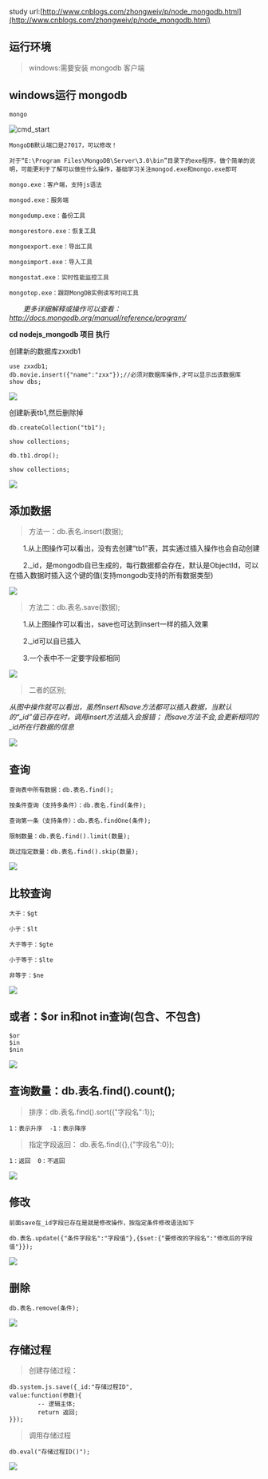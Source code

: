 study url:[http://www.cnblogs.com/zhongweiv/p/node_mongodb.html](http://www.cnblogs.com/zhongweiv/p/node_mongodb.html)




## 运行环境 

>windows:需要安装 mongodb 客户端


## windows运行 mongodb

	mongo

![cmd_start](https://github.com/zxx1988328/nodejs-mongodb/blob/master/img/cmd_start.png)

	MongoDB默认端口是27017，可以修改！ 

	对于“E:\Program Files\MongoDB\Server\3.0\bin”目录下的exe程序，做个简单的说明，可能更利于了解可以做些什么操作，基础学习关注mongod.exe和mongo.exe即可
	
	mongo.exe：客户端，支持js语法
	
	mongod.exe：服务端
	
	mongodump.exe：备份工具
	
	mongorestore.exe：恢复工具
	
	mongoexport.exe：导出工具
	
	mongoimport.exe：导入工具
	
	mongostat.exe：实时性能监控工具
	
	mongotop.exe：跟踪MongDB实例读写时间工具


　　*更多详细解释或操作可以查看：http://docs.mongodb.org/manual/reference/program/*

**cd nodejs_mongodb 项目 执行**

创建新的数据库zxxdb1

	use zxxdb1;
	db.movie.insert({"name":"zxx"});//必须对数据库操作,才可以显示出该数据库
	show dbs;

![](https://github.com/zxx1988328/nodejs-mongodb/blob/master/img/new_db.png)



创建新表tb1,然后删除掉

	db.createCollection("tb1");
	
	show collections;
	
	db.tb1.drop();
	
	show collections;
![](https://github.com/zxx1988328/nodejs-mongodb/blob/master/img/new_table.png)


## 添加数据


>方法一：db.表名.insert(数据);　　

　　1.从上图操作可以看出，没有去创建“tb1”表，其实通过插入操作也会自动创建

　　2._id，是mongodb自已生成的，每行数据都会存在，默认是ObjectId，可以在插入数据时插入这个键的值(支持mongodb支持的所有数据类型)　　
	
![](https://github.com/zxx1988328/nodejs-mongodb/blob/master/img/insert_data.png)


>方法二：db.表名.save(数据);　　 　　

　　1.从上图操作可以看出，save也可达到insert一样的插入效果

　　2._id可以自已插入

　　3.一个表中不一定要字段都相同

![](https://github.com/zxx1988328/nodejs-mongodb/blob/master/img/save_data.png)



>二者的区别;　 　　

*从图中操作就可以看出，虽然insert和save方法都可以插入数据，当默认的“_id”值已存在时，调用insert方法插入会报错；
	而save方法不会,会更新相同的_id所在行数据的信息*

![](https://github.com/zxx1988328/nodejs-mongodb/blob/master/img/diff_add_data.png)



## 查询　　

	查询表中所有数据：db.表名.find();
	
	按条件查询（支持多条件）：db.表名.find(条件); 
	
	查询第一条（支持条件）：db.表名.findOne(条件);
	
	限制数量：db.表名.find().limit(数量);
	
	跳过指定数量：db.表名.find().skip(数量);


![](https://github.com/zxx1988328/nodejs-mongodb/blob/master/img/select_data.png)


## 比较查询

	大于：$gt
	
	小于：$lt
	
	大于等于：$gte
	
	小于等于：$lte
	
	非等于：$ne

![](https://github.com/zxx1988328/nodejs-mongodb/blob/master/img/compare_data.png)


## 或者：$or in和not in查询(包含、不包含) 
	
	$or
	$in
	$nin

![](https://github.com/zxx1988328/nodejs-mongodb/blob/master/img/or_in_nin_data.png)


## 查询数量：db.表名.find().count();

>排序：db.表名.find().sort({"字段名":1}); 

	1：表示升序  -1：表示降序

>指定字段返回： db.表名.find({},{"字段名":0});　　

	1：返回  0：不返回

![](https://github.com/zxx1988328/nodejs-mongodb/blob/master/img/find_data.png)


## 修改

	前面save在_id字段已存在是就是修改操作，按指定条件修改语法如下

	db.表名.update({"条件字段名":"字段值"},{$set:{"要修改的字段名":"修改后的字段值"}});

![](https://github.com/zxx1988328/nodejs-mongodb/blob/master/img/update_data.png)


## 删除

	db.表名.remove(条件);

![](https://github.com/zxx1988328/nodejs-mongodb/blob/master/img/delete_data.png)



## 存储过程

>创建存储过程：

	db.system.js.save({_id:"存储过程ID", 
	value:function(参数){  
	        -- 逻辑主体; 
	        return 返回; 
	}});

>调用存储过程

	db.eval("存储过程ID()");

![](https://github.com/zxx1988328/nodejs-mongodb/blob/master/img/call_procedure.png)
